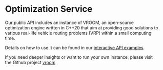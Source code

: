 # Optimization Service

Our public API includes an instance of VROOM, an open-source optimization engine written in C++20 that aim at providing 
good solutions to various real-life vehicle routing problems (VRP) within a small computing time.

Details on how to use it can be found in our [interactive API examples](https://openrouteservice.org/dev/#/api-docs/optimization).

If you need deeper insights or want to run your own instance, please visit the Github project [vroom](https://github.com/VROOM-Project/vroom).